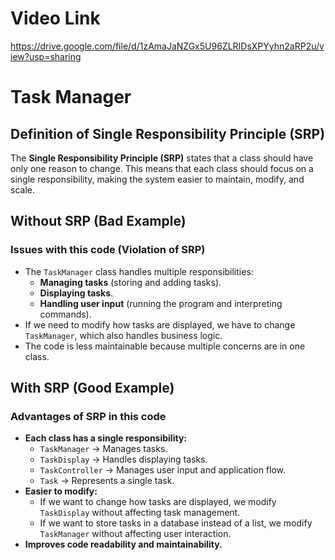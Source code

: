 # Video Link
https://drive.google.com/file/d/1zAmaJaNZGx5U96ZLRIDsXPYyhn2aRP2u/view?usp=sharing

# Task Manager

## Definition of Single Responsibility Principle (SRP)

The **Single Responsibility Principle (SRP)** states that a class should have only one reason to change. This means that each class should focus on a single responsibility, making the system easier to maintain, modify, and scale.

## Without SRP (Bad Example)

### Issues with this code (Violation of SRP)

- The `TaskManager` class handles multiple responsibilities:
  - **Managing tasks** (storing and adding tasks).
  - **Displaying tasks**.
  - **Handling user input** (running the program and interpreting commands).
- If we need to modify how tasks are displayed, we have to change `TaskManager`, which also handles business logic.
- The code is less maintainable because multiple concerns are in one class.

## With SRP (Good Example)

### Advantages of SRP in this code

- **Each class has a single responsibility:**
  - `TaskManager` → Manages tasks.
  - `TaskDisplay` → Handles displaying tasks.
  - `TaskController` → Manages user input and application flow.
  - `Task` → Represents a single task.
- **Easier to modify:**
  - If we want to change how tasks are displayed, we modify `TaskDisplay` without affecting task management.
  - If we want to store tasks in a database instead of a list, we modify `TaskManager` without affecting user interaction.
- **Improves code readability and maintainability.**
